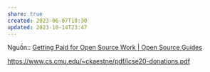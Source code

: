 ```yaml
---
share: true
created: 2023-06-07T18:30
updated: 2023-10-14T23:47
---
```

Nguồn:: [Getting Paid for Open Source Work | Open Source Guides](https://opensource.guide/getting-paid/)

https://www.cs.cmu.edu/~ckaestne/pdf/icse20-donations.pdf
